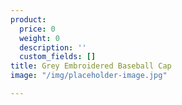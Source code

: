 ```yaml
---
product:
  price: 0
  weight: 0
  description: ''
  custom_fields: []
title: Grey Embroidered Baseball Cap
image: "/img/placeholder-image.jpg"

---
```


